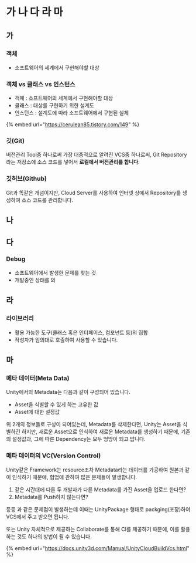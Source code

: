 # 가 나 다 라 마

## 가

### 객체

* 소프트웨어의 세계에서 구현해야할 대상

### 객체 vs 클래스 vs 인스턴스

* 객체 : 소프트웨어의 세계에서 구현해야할 대상
* 클래스 : 대상를 구현하기 위한 설계도
* 인스턴스 : 설계도에 따라 소프트웨어에서 구현된 실체

{% embed url="https://cerulean85.tistory.com/149" %}



### 깃\(Git\)

버전관리 Tool중 하나로써 가장 대중적으로 알려진 VCS중 하나로써, Git Repository라는 저장소에 소스 코드를 넣어서 **로컬에서 버전관리를 합니다**.

### 깃허브\(Github\)

Git과 똑같은 개념이지만, Cloud Server를 사용하여 인터넷 상에서 Repository를 생성하여 소스 코드를 관리합니다.



## 나



## 다

### Debug

* 소프트웨어에서 발생한 문제를 찾는 것
* 개발중인 상태를 의

## 라

### 라이브러리

* 활용 가능한 도구\(클래스 혹은 인터페이스, 컴포넌트 등\)의 집합
* 작성자가 임의대로 호출하여 사용할 수 있습니다.



## 마

### 메타 데이터\(Meta Data\)

Unity에서의 Metadata는 다음과 같이 구성되어 있습니다.

* Asset을 식별할 수 있게 하는 고유한 값
* Asset에 대한 설정값

위 2개의 정보들로 구성이 되어있는데, Metadata를 삭제한다면, Unity는 Asset을 식별하긴 하지만, 새로운 Asset으로 인식하여 새로운 Metadata를 생성하기 때문에, 기존의 설정값과, 그에 따른 Dependency는 모두 엉망이 되고 맙니다.

### 메타 데이터의 VC\(Version Control\)

Unity같은 Framework는 resource조차 Metadata라는 데이터를 가공하여 원본과 같이 인식하기 때문에, 협업에 관하여 많은 문제들이 발생합니다.

1. 같은 시간대에 다른 두 개발자가 다른 Metadata를 가진 Asset을 업로드 한다면?
2. Metadata를 Push하지 않는다면?

등등 과 같은 문제점이 발생하는데 이때는 UnityPackage 형태로 packging\(포장\)하여 VCS에서 주고 받으면 됩니다.

또는 Unity 자체적으로 제공하는 Collaborate를 통해 CI를 제공하기 때문에, 이를 활용하는 것도 하나의 방법이 될 수 있습니다.

{% embed url="https://docs.unity3d.com/Manual/UnityCloudBuildVcs.html" %}





